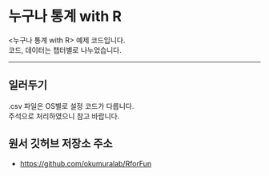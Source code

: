 # 누구나 통계 with R

<누구나 통계 with R> 예제 코드입니다.</br>
코드, 데이터는 챕터별로 나누었습니다.</br>

----
## 일러두기

.csv 파일은 OS별로 설정 코드가 다릅니다. </br>
주석으로 처리하였으니 참고 바랍니다.</br>

## 원서 깃허브 저장소 주소
- https://github.com/okumuralab/RforFun
